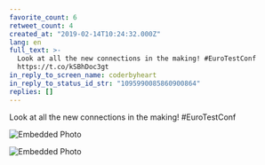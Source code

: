 ```yaml
---
favorite_count: 6
retweet_count: 4
created_at: "2019-02-14T10:24:32.000Z"
lang: en
full_text: >-
  Look at all the new connections in the making! #EuroTestConf
  https://t.co/kSBhDoc3gt
in_reply_to_screen_name: coderbyheart
in_reply_to_status_id_str: "1095990085860900864"
replies: []
---
```


Look at all the new connections in the making! #EuroTestConf

<div class="gallery gallery-2">

![Embedded Photo](https://twitter-media-coderbyheart.s3.eu-north-1.amazonaws.com/1095992176234954752-DzW_DaUXQAcU7_g.jpg)

![Embedded Photo](https://twitter-media-coderbyheart.s3.eu-north-1.amazonaws.com/1095992176234954752-DzW_EMMWoAAGqXd.jpg)

</div>
